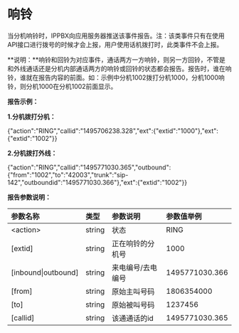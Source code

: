 # 响铃

当分机响铃时，IPPBX向应用服务器推送该事件报告。注：该类事件只有在使用API接口进行拨号的时候才会上报，用户使用话机拨打时，此类事件不会上报。

**说明：**响铃和回铃为对应事件，通话两方一方响铃，则另一方回铃，不管是和外线通话还是分机内部通话两方的响铃或回铃的状态都会报告。报告时，谁在响铃，谁就在报告内容的前面。如：示例中分机1002拨打分机1000，分机1000响铃，则分机1000在分机1002前面显示。

**报告示例：**

**1.分机拨打分机：**

{"action":"RING","callid":"1495706238.328","ext":{"extid":"1000"},"ext":{"extid":"1002"}}

**2.分机拨打外线：**

{"action":"RING","callid":"1495771030.365","outbound":{"from":"1002","to":"42003","trunk":"sip-142","outboundid":"1495771030.366"},"ext":{"extid":"1002"}}

**报告参数说明：**

| 参数名称 | 类型 | 参数说明 | 参数值举例 |
| :--- | :--- | :--- | :--- |
| &lt;action&gt; | string | 状态 | RING |
| \[extid\] | string | 正在响铃的分机号 | 1000 |
| \[inbound\|outbound\] | string | 来电编号/去电编号 | 1495771030.366 |
| \[from\] | string | 原始主叫号码 | 1806354000 |
| \[to\] | string | 原始被叫号码 | 1237456 |
| \[callid\] | string | 该通通话的id | 1495771030.365 |



